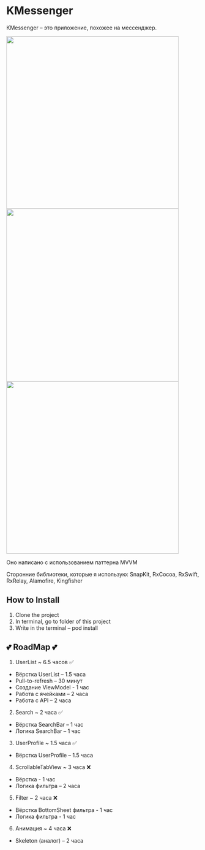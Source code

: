 # KMessenger

KMessenger – это приложение, похожее на мессенджер.

<img src="https://github.com/VestaCute/KMessenger/blob/main/Screen_1.png" height=450><img src="https://github.com/VestaCute/KMessenger/blob/main/Screen_2.png" height=450><img src="https://github.com/VestaCute/KMessenger/blob/main/Screen_3.png" height=450>

Оно написано с использованием паттерна MVVM

Сторонние библиотеки, которые я использую:
SnapKit, RxCocoa, RxSwift, RxRelay, Alamofire, Kingfisher

## How to Install

1. Clone the project
2. In terminal, go to folder of this project
3. Write in the terminal – pod install

## 💕 RoadMap 💕
1. UserList ~ 6.5 часов ✅
- Вёрстка UserList – 1.5 часа
- Pull-to-refresh – 30 минут
- Создание ViewModel - 1 час
- Работа с ячейками – 2 часа
- Работа с API – 2 часа

2. Search ~ 2 часа ✅
- Вёрстка SearchBar – 1 час
- Логика SearchBar – 1 час

3. UserProfile ~ 1.5 часа ✅
- Вёрстка UserProfile – 1.5 часа

4. ScrollableTabView ~ 3 часа ❌
- Вёрстка - 1 час
- Логика фильтра – 2 часа

5. Filter ~ 2 часа ❌
- Вёрстка BottomSheet фильтра - 1 час
- Логика фильтра - 1 час

6. Анимация ~ 4 часа ❌
- Skeleton (аналог) – 2 часа 

